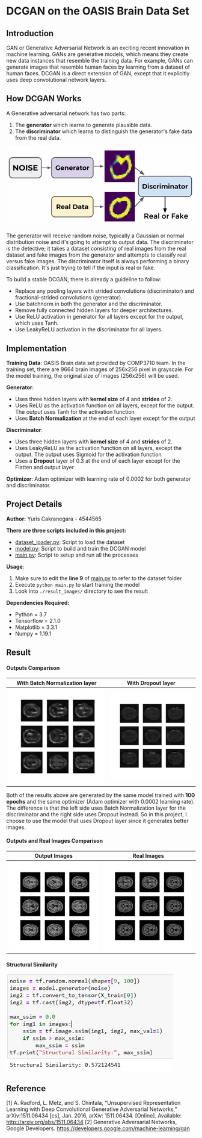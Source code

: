 #  DCGAN on the OASIS Brain Data Set

## Introduction
GAN or Generative Adversarial Network is an exciting recent innovation in machine learning. GANs are generative models, which means they create new data instances that resemble the training data. For example, GANs can generate images that resemble human faces by learning from a dataset of human faces. DCGAN is a direct extension of GAN, except that it explicitly uses deep convolutional network layers. 

## How DCGAN Works
A Generative adversarial network has two parts:
1. The **generator** which learns to generate plausible data.
2. The **discriminator** which learns to distinguish the generator's fake data from the real data.

![GAN](./readme_images/GAN.png)

The generator will receive random noise, typically a Gaussian or normal distribution noise and it's going to attempt to output data. The discriminator is the detective; it takes a dataset consisting of real images from the real dataset and fake images from the generator and attempts to classify real versus fake images. The discriminator itself is always performing a binary classification. It's just trying to tell if the input is real or fake.

To build a stable DCGAN, there is already a guideline to follow:
- Replace any pooling layers with strided convolutions (discriminator) and fractional-strided convolutions (generator).
- Use batchnorm in both the generator and the discriminator.
- Remove fully connected hidden layers for deeper architectures.
- Use ReLU activation in generator for all layers except for the output, which uses Tanh.
- Use LeakyReLU activation in the discriminator for all layers.


## Implementation
**Training Data**: 
OASIS Brain data set provided by COMP3710 team. In the training set, there are 9664 brain images of 256x256 pixel in grayscale. For the model training, the original size of images (256x256) will be used.

**Generator**:
- Uses three hidden layers with **kernel size** of 4 and **strides** of 2.
- Uses ReLU as the activation function on all layers, except for the output. The output uses Tanh for the activation function
- Uses **Batch Normalization** at the end of each layer except for the output

**Discriminator**:
- Uses three hidden layers with **kernel size** of 4 and **strides** of 2.
- Uses LeakyReLU as the activation function on all layers, except the output. The output uses Sigmoid for the activation function
- Uses a **Dropout** layer of 0.3 at the end of each layer except for the Flatten and output layer

**Optimizer**: Adam optimizer with learning rate of 0.0002 for both generator and discriminator.

## Project Details
**Author:** Yuris Cakranegara - 4544565

**There are three scripts included in this project:**
- [dataset_loader.py](./dataset_loader.py): Script to load the dataset
- [model.py](./model.py): Script to build and train the DCGAN model
- [main.py](./main.py): Script to setup and run all the processes

**Usage**:
1. Make sure to edit the **line 9** of [main.py](./main.py) to refer to the dataset folder
2. Execute ```python main.py``` to start training the model
3. Look into ```./result_images/``` directory to see the result

**Dependencies Required:**
- Python = 3.7
- Tensorflow = 2.1.0
- Matplotlib = 3.3.1
- Numpy = 1.19.1

## Result
#### Outputs Comparison 
With Batch Normalization layer | With Dropout layer
:-------------------------:|:-------------------------:
![batchnorm](./readme_images/100_epochs_batchnorm.gif)  |  ![dropout](./readme_images/100_epochs.gif)
Both of the results above are generated by the same model trained with **100 epochs** and the same optimizer (Adam optimizer with 0.0002 learning rate). The difference is that the left side uses Batch Normalization layer for the discriminator and the right side uses Dropout instead. So in this project, I choose to use the model that uses Dropout layer since it generates better images.

#### Outputs and Real Images Comparison
Output Images | Real Images
:-------------------------:|:-------------------------:
![output](./readme_images/image_at_epoch_100.png)  |  ![real](./readme_images/real_images.png)

#### Structural Similarity
![ssim](./readme_images/ssim.png)

## Reference
[1] A. Radford, L. Metz, and S. Chintala, “Unsupervised Representation Learning with Deep Convolutional Generative Adversarial Networks,” arXiv:1511.06434 [cs], Jan. 2016, arXiv: 1511.06434. [Online]. Available: http://arxiv.org/abs/1511.06434
[2] Generative Adversarial Networks, Google Developers. https://developers.google.com/machine-learning/gan
